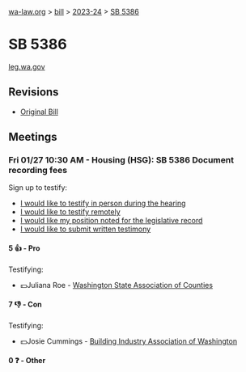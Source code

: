 [wa-law.org](/) > [bill](/bill/) > [2023-24](/bill/2023-24/) > [SB 5386](/bill/2023-24/sb/5386/)

# SB 5386
[leg.wa.gov](https://app.leg.wa.gov/billsummary?BillNumber=5386&Year=2023&Initiative=false)

## Revisions
* [Original Bill](1/)

## Meetings
### Fri 01/27 10:30 AM - Housing (HSG): SB 5386 Document recording fees
Sign up to testify:
* [I would like to testify in person during the hearing](https://app.leg.wa.gov/csi/Testifier/Add?chamber=House&mId=30522&aId=149736&caId=20608&tId=1)
* [I would like to testify remotely](https://app.leg.wa.gov/csi/Testifier/Add?chamber=House&mId=30522&aId=149736&caId=20608&tId=2)
* [I would like my position noted for the legislative record](https://app.leg.wa.gov/csi/Testifier/Add?chamber=House&mId=30522&aId=149736&caId=20608&tId=3)
* [I would like to submit written testimony](https://app.leg.wa.gov/csi/Testifier/Add?chamber=House&mId=30522&aId=149736&caId=20608&tId=4)

#### 5 👍 - Pro
Testifying:
* 💵Juliana Roe - [Washington State Association of Counties](/org/washington_state_association_of_counties/)

#### 7 👎 - Con
Testifying:
* 💵Josie Cummings - [Building Industry Association of Washington](/org/building_industry_association_of_washington/)

#### 0 ❓ - Other
